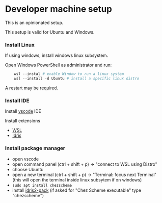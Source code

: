 # Developer machine setup

This is an opinionated setup.

This setup is valid for Ubuntu and Windows.

### Install Linux

If using windows, install windows linux subsystem.

Open Windows PowerShell as administrator and run:

```PowerShell
	wsl --instal # enable Window to run a linux system
	wsl --install -d Ubuntu # install a specific linux distro
```

A restart may be required.

### Install IDE

Install [vscode](https://code.visualstudio.com/) IDE

Install extensions

- [WSL](https://marketplace.visualstudio.com/items?itemName=ms-vscode-remote.remote-wsl)
- [Idris](https://marketplace.visualstudio.com/items?itemName=j-nava.idris2-language-support)

### Install package manager

- open vscode
- open command panel (ctrl + shift + p) -> "connect to WSL using Distro"
- choose Ubuntu
- open a new terminal (ctrl + shift + p) -> "Terminal: focus next Terminal" (this will open the terminal inside linux subsytem if on windows)
- `sudo apt install chezscheme`
- install [idris2-pack](https://marketplace.visualstudio.com/items?itemName=j-nava.idris2-language-support) (if asked for "Chez Scheme executable" type "chezscheme")
